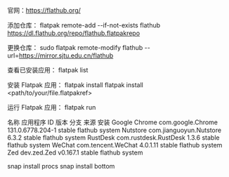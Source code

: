 官网：https://flathub.org/

添加仓库：
flatpak remote-add --if-not-exists flathub https://dl.flathub.org/repo/flathub.flatpakrepo

更换仓库：
sudo flatpak remote-modify flathub --url=https://mirror.sjtu.edu.cn/flathub

查看已安装应用：
flatpak list

安装 Flatpak 应用：
flatpak install <ApplicationID>
flatpak install <path/to/your/file.flatpakref>

运行 Flatpak 应用：
flatpak run <ApplicationID>

名称                      应用程序 ID                       版本                       分支              来源         安装
Google Chrome         com.google.Chrome                  131.0.6778.204-1            stable           flathub      system
Nutstore              com.jianguoyun.Nutstore            6.3.2                       stable           flathub      system
RustDesk              com.rustdesk.RustDesk              1.3.6                       stable           flathub      system
WeChat                com.tencent.WeChat                 4.0.1.11                    stable           flathub      system
Zed                   dev.zed.Zed                        v0.167.1                    stable           flathub      system


snap install procs
snap install bottom